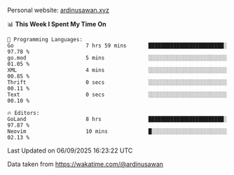 Personal website: [ardinusawan.xyz](https://ardinusawan.xyz)

<!--START_SECTION:waka-->
📊 **This Week I Spent My Time On** 

```text
💬 Programming Languages: 
Go                       7 hrs 59 mins       ████████████████████████░   97.78 % 
go.mod                   5 mins              ░░░░░░░░░░░░░░░░░░░░░░░░░   01.05 % 
XML                      4 mins              ░░░░░░░░░░░░░░░░░░░░░░░░░   00.85 % 
Thrift                   0 secs              ░░░░░░░░░░░░░░░░░░░░░░░░░   00.11 % 
Text                     0 secs              ░░░░░░░░░░░░░░░░░░░░░░░░░   00.10 % 

🔥 Editors: 
GoLand                   8 hrs               ████████████████████████░   97.87 % 
Neovim                   10 mins             █░░░░░░░░░░░░░░░░░░░░░░░░   02.13 % 
```


 Last Updated on 06/09/2025 16:23:22 UTC
<!--END_SECTION:waka-->
Data taken from https://wakatime.com/@ardinusawan
